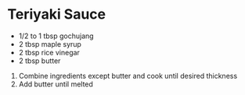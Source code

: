 # Teriyaki Sauce

* 1/2 to 1 tbsp gochujang
* 2 tbsp maple syrup
* 2 tbsp rice vinegar
* 2 tbsp butter

1. Combine ingredients except butter and cook until desired thickness
1. Add butter until melted

